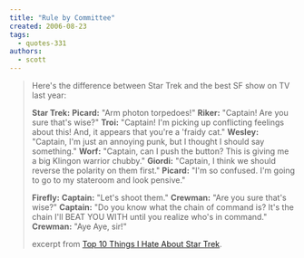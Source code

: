 ```yaml
---
title: "Rule by Committee"
created: 2006-08-23
tags: 
  - quotes-331
authors: 
  - scott
---
```


> Here's the difference between Star Trek and the best SF show on TV last year:
> 
> **Star Trek:** **Picard:** "Arm photon torpedoes!" **Riker:** "Captain! Are you sure that's wise?" **Troi:** "Captain! I'm picking up conflicting feelings about this! And, it appears that you're a 'fraidy cat." **Wesley:** "Captain, I'm just an annoying punk, but I thought I should say something." **Worf:** "Captain, can I push the button? This is giving me a big Klingon warrior chubby." **Giordi:** "Captain, I think we should reverse the polarity on them first." **Picard:** "I'm so confused. I'm going to go to my stateroom and look pensive."
> 
> **Firefly:** **Captain:** "Let's shoot them." **Crewman:** "Are you sure that's wise?" **Captain:** "Do you know what the chain of command is? It's the chain I'll BEAT YOU WITH until you realize who's in command." **Crewman:** "Aye Aye, sir!"
> 
> excerpt from [Top 10 Things I Hate About Star Trek](http://ufies.org/txt/startrek.html).
